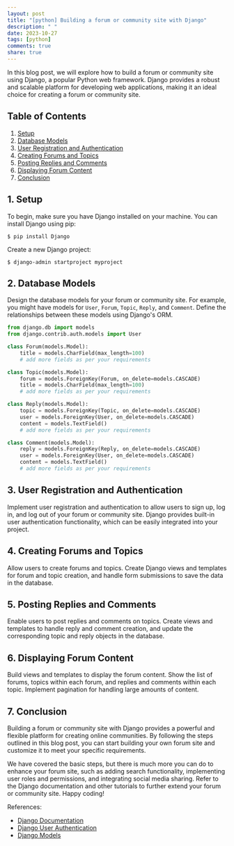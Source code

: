 ```yaml
---
layout: post
title: "[python] Building a forum or community site with Django"
description: " "
date: 2023-10-27
tags: [python]
comments: true
share: true
---
```


In this blog post, we will explore how to build a forum or community site using Django, a popular Python web framework. Django provides a robust and scalable platform for developing web applications, making it an ideal choice for creating a forum or community site.

## Table of Contents
1. [Setup](#setup)
2. [Database Models](#database-models)
3. [User Registration and Authentication](#user-registration-and-authentication)
4. [Creating Forums and Topics](#creating-forums-and-topics)
5. [Posting Replies and Comments](#posting-replies-and-comments)
6. [Displaying Forum Content](#displaying-forum-content)
7. [Conclusion](#conclusion)

## 1. Setup<a name="setup"></a>
To begin, make sure you have Django installed on your machine. You can install Django using pip:

```
$ pip install Django
```

Create a new Django project:

```
$ django-admin startproject myproject
```

## 2. Database Models<a name="database-models"></a>
Design the database models for your forum or community site. For example, you might have models for `User`, `Forum`, `Topic`, `Reply`, and `Comment`. Define the relationships between these models using Django's ORM.

```python
from django.db import models
from django.contrib.auth.models import User

class Forum(models.Model):
    title = models.CharField(max_length=100)
    # add more fields as per your requirements

class Topic(models.Model):
    forum = models.ForeignKey(Forum, on_delete=models.CASCADE)
    title = models.CharField(max_length=100)
    # add more fields as per your requirements

class Reply(models.Model):
    topic = models.ForeignKey(Topic, on_delete=models.CASCADE)
    user = models.ForeignKey(User, on_delete=models.CASCADE)
    content = models.TextField()
    # add more fields as per your requirements

class Comment(models.Model):
    reply = models.ForeignKey(Reply, on_delete=models.CASCADE)
    user = models.ForeignKey(User, on_delete=models.CASCADE)
    content = models.TextField()
    # add more fields as per your requirements
```

## 3. User Registration and Authentication<a name="user-registration-and-authentication"></a>
Implement user registration and authentication to allow users to sign up, log in, and log out of your forum or community site. Django provides built-in user authentication functionality, which can be easily integrated into your project.

## 4. Creating Forums and Topics<a name="creating-forums-and-topics"></a>
Allow users to create forums and topics. Create Django views and templates for forum and topic creation, and handle form submissions to save the data in the database.

## 5. Posting Replies and Comments<a name="posting-replies-and-comments"></a>
Enable users to post replies and comments on topics. Create views and templates to handle reply and comment creation, and update the corresponding topic and reply objects in the database.

## 6. Displaying Forum Content<a name="displaying-forum-content"></a>
Build views and templates to display the forum content. Show the list of forums, topics within each forum, and replies and comments within each topic. Implement pagination for handling large amounts of content.

## 7. Conclusion<a name="conclusion"></a>
Building a forum or community site with Django provides a powerful and flexible platform for creating online communities. By following the steps outlined in this blog post, you can start building your own forum site and customize it to meet your specific requirements.

We have covered the basic steps, but there is much more you can do to enhance your forum site, such as adding search functionality, implementing user roles and permissions, and integrating social media sharing. Refer to the Django documentation and other tutorials to further extend your forum or community site. Happy coding!

 References:
- [Django Documentation](https://docs.djangoproject.com/)
- [Django User Authentication](https://docs.djangoproject.com/en/3.2/topics/auth/default/)
- [Django Models](https://docs.djangoproject.com/en/3.2/topics/db/models/)